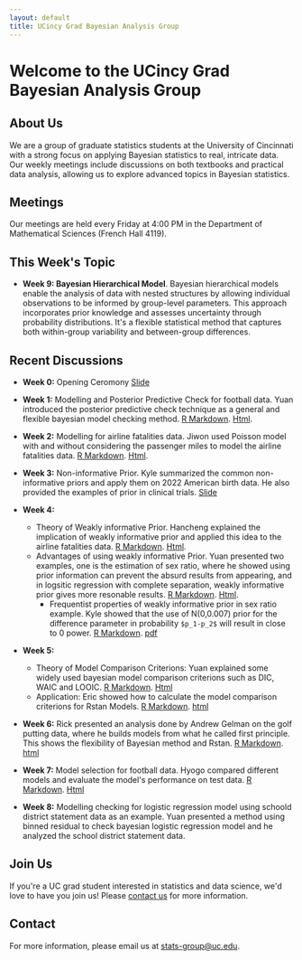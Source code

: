 ```yaml
---
layout: default
title: UCincy Grad Bayesian Analysis Group
---
```


# Welcome to the UCincy Grad Bayesian Analysis Group

## About Us
We are a group of graduate statistics students at the University of Cincinnati with a strong focus on applying Bayesian statistics to real, intricate data. Our weekly meetings include discussions on both textbooks and practical data analysis, allowing us to explore advanced topics in Bayesian statistics.

## Meetings
Our meetings are held every Friday at 4:00 PM in the Department of Mathematical Sciences (French Hall 4119). 

## This Week's Topic
- **Week 9: Bayesian Hierarchical Model**. Bayesian hierarchical models enable the analysis of data with nested structures by allowing individual observations to be informed by group-level parameters. This approach incorporates prior knowledge and assesses uncertainty through probability distributions. It's a flexible statistical method that captures both within-group variability and between-group differences.
  



## Recent Discussions

- **Week 0:** Opening Ceromony [Slide](/meeting/week0/Bayesian_Reading_Group_Intro.pdf)

- **Week 1:** Modelling and Posterior Predictive Check for football data. Yuan introduced the posterior predictive check technique as a general and flexible bayesian model checking method. [R Markdown](https://raw.githubusercontent.com/ucincy-grad-bayesian-group/meeting/main/week1/football_normal.Rmd). [Html](/meeting/week1/football_normal.html).

- **Week 2:** Modelling for airline fatalities data. Jiwon used Poisson model with and without considering the passenger miles to model the airline fatalities data. [R Markdown](https://raw.githubusercontent.com/ucincy-grad-bayesian-group/meeting/main/week2/BDAanalysis.Rmd). [Html](/meeting/week2/BDAanalysis.html).

- **Week 3:** Non-informative Prior. Kyle summarized the common non-informative priors and apply them on 2022 American birth data. He also provided the examples of prior in clinical trials. [Slide](/meeting/week3/UninformativePriorDistribution.pdf)

- **Week 4:**
  - Theory of Weakly informative Prior. Hancheng explained the implication of weakly informative prior and applied this idea to the airline fatalities data. [R Markdown](https://raw.githubusercontent.com/ucincy-grad-bayesian-group/meeting/main/week4/poisson%20regression%20(Using%20Jiwon's%20data).Rmd). [Html](/meeting/week4/poisson-regression--Using-Jiwon-s-data-.html).
  - Advantages of using weakly informative Prior. Yuan presented two examples, one is the estimation of sex ratio, where he showed using prior information can prevent the absurd results from appearing, and in logsitic regression with complete separation, weakly informative prior gives more resonable results. [R Markdown](https://raw.githubusercontent.com/ucincy-grad-bayesian-group/meeting/main/week4/sex_ratio_example.Rmd). [Html](/meeting/week4/sex_ratio_example.html).
      - Frequentist properties of weakly informative prior in sex ratio example. Kyle showed that the use of N(0,0.007) prior for the difference parameter in probability `$p_1-p_2$` will result in close to 0 power. [R Markdown](https://raw.githubusercontent.com/ucincy-grad-bayesian-group/meeting/main/week4/sex_ratio_example_km.Rmd). [pdf](/meeting/week4/SexRatios.pdf)

- **Week 5:**
  - Theory of Model Comparison Criterions: Yuan explained some widely used bayesian model comparison criterions such as DIC, WAIC and LOOIC. [R Markdown](https://raw.githubusercontent.com/ucincy-grad-bayesian-group/meeting/main/week5/model_comparison.Rmd). [Html](/meeting/week5/model_comparison.html)
  - Application: Eric showed how to calculate the model comparison criterions for Rstan Models. [R Markdown](https://raw.githubusercontent.com/ucincy-grad-bayesian-group/meeting/main/week5/Model_comp.Rmd). [html](/meeting/week5/Model_comp.html)

- **Week 6:** Rick presented an analysis done by Andrew Gelman on the golf putting data, where he builds models from what he called first principle. This shows the flexibility of Bayesian method and Rstan. [R Markdown](https://raw.githubusercontent.com/ucincy-grad-bayesian-group/meeting/main/week5/Model_comp.Rmd). [html](/meeting/week5/Model_comp.html)

- **Week 7:** Model selection for football data. Hyogo compared different models and evaluate the model's performance on test data. [R Markdown](https://raw.githubusercontent.com/ucincy-grad-bayesian-group/meeting/main/week7/Oct-27-BDA-Contents.Rmd). [Html](/meeting/week7/Oct-27-BDA-Contents.html)

- **Week 8:** Modelling checking for logistic regression model using schoold district statement data as an example. Yuan presented a method using binned residual to check bayesian logistic regression model and he analyzed the school district statement data.
  
## Join Us
If you're a UC grad student interested in statistics and data science, we'd love to have you join us! Please [contact us](mailto:stats-group@uc.edu) for more information.

## Contact
For more information, please email us at [stats-group@uc.edu](mailto:stats-group@uc.edu).
